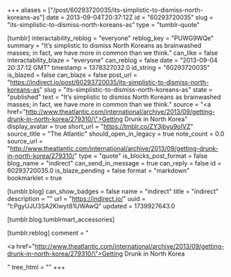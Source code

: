 +++
aliases = ["/post/60293720035/its-simplistic-to-dismiss-north-koreans-as"]
date = 2013-09-04T20:37:12Z
id = "60293720035"
slug = "its-simplistic-to-dismiss-north-koreans-as"
type = "tumblr-quote"

[tumblr]
interactability_reblog = "everyone"
reblog_key = "PUWG9WQe"
summary = "It’s simplistic to dismiss North Koreans as brainwashed masses; in fact, we have more in common than we think."
can_like = false
interactability_blaze = "everyone"
can_reblog = false
date = "2013-09-04 20:37:12 GMT"
timestamp = 1378327032.0
id_string = "60293720035"
is_blazed = false
can_blaze = false
post_url = "https://indirect.io/post/60293720035/its-simplistic-to-dismiss-north-koreans-as"
slug = "its-simplistic-to-dismiss-north-koreans-as"
state = "published"
text = "It’s simplistic to dismiss North Koreans as brainwashed masses; in fact, we have more in common than we think."
source = "<a href=\"http://www.theatlantic.com/international/archive/2013/09/getting-drunk-in-north-korea/279310/\">Getting Drunk in North Korea</a>"
display_avatar = true
short_url = "https://tmblr.co/ZY3jbyu9oIVZ"
source_title = "The Atlantic"
should_open_in_legacy = true
note_count = 0.0
source_url = "http://www.theatlantic.com/international/archive/2013/09/getting-drunk-in-north-korea/279310/"
type = "quote"
is_blocks_post_format = false
blog_name = "indirect"
can_send_in_message = true
can_reply = false
id = 60293720035.0
is_blaze_pending = false
format = "markdown"
bookmarklet = true

[tumblr.blog]
can_show_badges = false
name = "indirect"
title = "indirect"
description = ""
url = "https://indirect.io/"
uuid = "t:PgyUJU3SA2Klwyt81UWAwQ"
updated = 1739927643.0

[tumblr.blog.tumblrmart_accessories]

[tumblr.reblog]
comment = "<p><a href=\"http://www.theatlantic.com/international/archive/2013/09/getting-drunk-in-north-korea/279310/\">Getting Drunk in North Korea</a></p>"
tree_html = ""
+++
